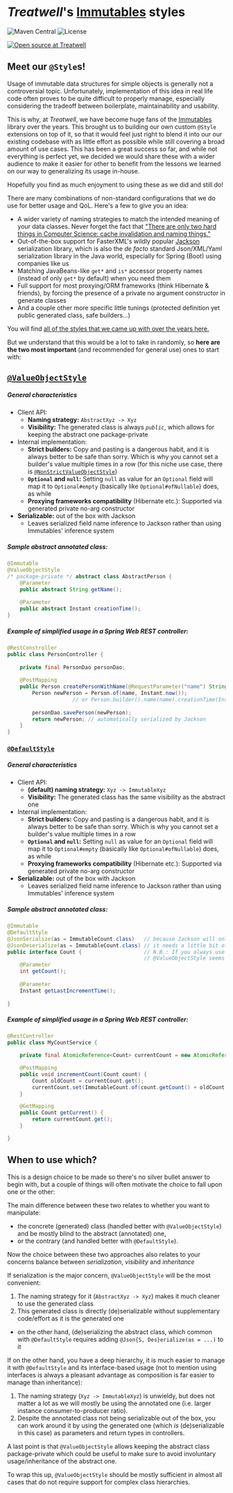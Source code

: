 # _Treatwell_'s [Immutables](https://immutables.github.io/) styles

![Maven Central](https://img.shields.io/maven-central/v/com.treatwell/immutables-styles.svg?style=for-the-badge)
![License](https://img.shields.io/github/license/treatwell/immutables-styles.svg?style=for-the-badge)

[![Open source at Treatwell](https://cdn1.treatwell.net/images/view/v2.i1756348.w200.h50.x4965194E.png)](https://treatwell.com/tech)

## Meet our `@Style`s!

Usage of immutable data structures for simple objects is generally not a controversial topic. Unfortunately, implementation of this idea in real life code 
often proves to be quite difficult to properly manage, especially considering the tradeoff between boilerplate, maintainability and usability.

This is why, at _Treatwell_, we have become huge fans of the [Immutables](https://immutables.github.io/) library over the years. 
This brought us to building our own custom `@Style` extensions on top of it, so that it would feel just right to blend it into our our existing 
codebase with as little effort as possible while still covering a broad amount of use cases. This has been a great success so far, and while
not everything is perfect yet, we decided we would share these with a wider audience to make it easier for other to benefit from the lessons we 
learned on our way to generalizing its usage in-house.

Hopefully you find as much enjoyment to using these as we did and still do!

There are many combinations of non-standard configurations that we do use for better usage and QoL. Here's a few to give you an idea:
- A wider variety of naming strategies to match the intended meaning of your data classes. Never forget the fact that
["There are only two hard things in Computer Science: cache invalidation and naming things."](https://martinfowler.com/bliki/TwoHardThings.html)
- Out-of-the-box support for FasterXML's wildly popular [Jackson](https://github.com/FasterXML) serialization library, 
which is also the _de facto_ standard Json/XML/Yaml serialization library in the Java world, especially for Spring (Boot) using companies like us
- Matching JavaBeans-like `get*` and `is*` accessor property names (instead of only `get*` by default) when you need them
- Full support for most proxying/ORM frameworks (think Hibernate & friends), by forcing the presence of a private no argument 
constructor in generate classes
- And a couple other more specific little tunings (protected definition yet public generated class, safe builders...)

You will find [all of the styles that we came up with over the years here.](src/main/java/com/treatwell/immutables/styles)

But we understand that this would be a lot to take in randomly, so **here are the two most important** (and recommended for general use) ones to start with:

## [`@ValueObjectStyle`](src/main/java/com/treatwell/immutables/styles/ValueObjectStyle.java)

##### General characteristics
- Client API:
  - **Naming strategy:** `AbstractXyz -> Xyz`
  - **Visibility:** The generated class is always *`public`*, which allows for keeping the abstract one package-private
- Internal implementation:
  - **Strict builders:** Copy and pasting is a dangerous habit, and it is always better to be safe than sorry. Which is why you
  cannot set a builder's value multiple times in a row (for this niche use case, there is [`@NonStrictValueObjectStyle`](src/main/java/com/treatwell/immutables/styles/NonStrictValueObjectStyle.java))
  - **`Optional` and `null`:** Setting `null` as value for an `Optional` field will map it to `Optional#empty`
  (basically like `Optional#ofNullable`) does, as while 
  - **Proxying frameworks compatibility** (Hibernate etc.): Supported via generated private no-arg constructor
- **Serializable:** out of the box with Jackson
  - Leaves serialized field name inference to Jackson rather than using Immutables' inference system

##### Sample abstract annotated class:
```java
@Immutable
@ValueObjectStyle
/* package-private */ abstract class AbstractPerson {
    @Parameter
    public abstract String getName();
    
    @Parameter
    public abstract Instant creationTime();
}
```

##### Example of simplified usage in a Spring Web REST controller:
```java
@RestConstroller
public class PersonController {
    
    private final PersonDao personDao;
    
    @PostMapping
    public Person createPersonWithName(@RequestParameter("name") String name) {
        Person newPerson = Person.of(name, Instant.now());
                     // or Person.builder().name(name).creationTime(Instant.now()).build();
        
        personDao.savePerson(newPerson);
        return newPerson; // automatically serialized by Jackson
    }
}
```

### [`@DefaultStyle`](src/main/java/com/treatwell/immutables/styles/DefaultStyle.java)

##### General characteristics
- Client API:
  - **(default) naming strategy:** `Xyz -> ImmutableXyz`
  - **Visibility:** The generated class has the same visibility as the abstract one
- Internal implementation:
  - **Strict builders:** Copy and pasting is a dangerous habit, and it is always better to be safe than sorry. Which is why you
  cannot set a builder's value multiple times in a row
  - **`Optional` and `null`:** Setting `null` as value for an `Optional` field will map it to `Optional#empty`
  (basically like `Optional#ofNullable`) does, as while 
  - **Proxying frameworks compatibility** (Hibernate etc.): Supported via generated private no-arg constructor
- **Serializable:** out of the box with Jackson
  - Leaves serialized field name inference to Jackson rather than using Immutables' inference system

##### Sample abstract annotated class:
```java
@Immutable
@DefaultStyle
@JsonSerialize(as = ImmutableCount.class)   // because Jackson will only see the abstract type instead of the generated one,
@JsonDeserialize(as = ImmutableCount.class) // it needs a little bit of extra help when handling the abstract type directly
public interface Count {                    // N.B.: If you always use only the generated type, this is unnecessary, but then
                                            // @ValueObjectStyle seems more appropriate
    @Parameter
    int getCount();
    
    @Parameter
    Instant getLastIncrementTime();
    
}
```

##### Example of simplified usage in a Spring Web REST controller:
```java
@RestController
public class MyCountService {

    private final AtomicReference<Count> currentCount = new AtomicReference<>(ImmutableCount.of(0, LocalDateTime.now()));

    @PostMapping
    public void incrementCount(Count count) {
        Count oldCount = currentCount.get();
        currentCount.set(ImmutableCount.of(count.getCount() + oldCount.getCount(), count.getLastIncrementTime()));
    }

    @GetMapping
    public Count getCurrent() {
        return currentCount.get();
    }

}
```

## When to use which?

This is a design choice to be made so there's no silver bullet answer to begin with, but a couple of things will often motivate 
the choice to fall upon one or the other:

The main difference between these two relates to whether you want to manipulate:
- the concrete (generated) class (handled better with `@ValueObjectStyle`) and be mostly blind to the abstract (annotated) one, 
- or the contrary (and handled better with `@DefaultStyle`).

Now the choice between these two approaches also relates to your concerns balance between *serialization*, *visibility* and *inheritance*

If serialization is the major concern, `@ValueObjectStyle` will be the most convenient:
1. The naming strategy for it (`AbstractXyz -> Xyz`) makes it much cleaner to use the generated class
2. This generated class is directly (de)serializable without supplementary code/effort as it is the generated one
  - on the other hand, (de)serializing the abstract class, which common with `@DefaultStyle` requires adding `@Json{S, Des}erialize(as = ...)` to it

If on the other hand, you have a deep hierarchy, it is much easier to manage it with `@DefaultStyle` and its
interface-based usage (not to mention using interfaces is always a pleasant advantage as composition is far easier to manage than inheritance):
1. The naming strategy (`Xyz -> ImmutableXyz`) is unwieldy, but does not matter a lot as we will mostly be
using the annotated one (i.e. larger instance consumer-to-producer ratio).
2. Despite the annotated class not being serializable out of the box, you can work around it by using the 
generated one (which *is* (de)serializable in this case) as parameters and return types in controllers.

A last point is that `@ValueObjectStyle` allows keeping the abstract class package-private which could be useful to
make sure to avoid involuntary usage/inheritance of the abstract one.

To wrap this up, `@ValueObjectStyle` should be mostly sufficient in almost all cases that do not require support for
complex class hierarchies.
